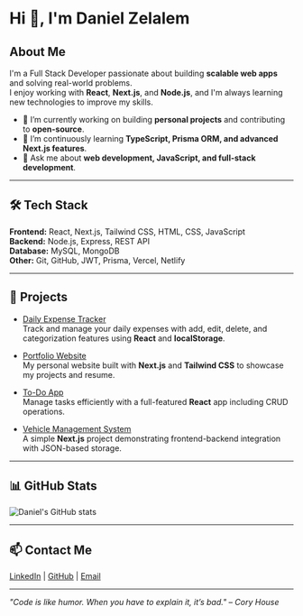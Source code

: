 # Hi 👋, I'm Daniel Zelalem

## About Me
I'm a Full Stack Developer passionate about building **scalable web apps** and solving real-world problems.  
I enjoy working with **React**, **Next.js**, and **Node.js**, and I'm always learning new technologies to improve my skills.  

- 🔭 I’m currently working on building **personal projects** and contributing to **open-source**.  
- 🌱 I’m continuously learning **TypeScript, Prisma ORM, and advanced Next.js features**.  
- 💬 Ask me about **web development, JavaScript, and full-stack development**.  

---

## 🛠️ Tech Stack

**Frontend:** React, Next.js, Tailwind CSS, HTML, CSS, JavaScript  
**Backend:** Node.js, Express, REST API  
**Database:** MySQL, MongoDB  
**Other:** Git, GitHub, JWT, Prisma, Vercel, Netlify  

---

## 🔭 Projects

- [Daily Expense Tracker](https://github.com/Danz-ed/expense-tracker)  
  Track and manage your daily expenses with add, edit, delete, and categorization features using **React** and **localStorage**.

- [Portfolio Website](https://github.com/Danz-ed/portfolio)  
  My personal website built with **Next.js** and **Tailwind CSS** to showcase my projects and resume.

- [To-Do App](https://github.com/Danz-ed/todo-app)  
  Manage tasks efficiently with a full-featured **React** app including CRUD operations.

- [Vehicle Management System](https://github.com/Danz-ed/vehicle-management)  
  A simple **Next.js** project demonstrating frontend-backend integration with JSON-based storage.

---

## 📊 GitHub Stats

![Daniel's GitHub stats](https://github-readme-stats.vercel.app/api?username=Danz-ed&show_icons=true&theme=radical)

---

## 📫 Contact Me

[LinkedIn](https://www.linkedin.com/in/daniel-zelalem-3741a7252?utm_source=share&utm_campaign=share_via&utm_content=profile&utm_medium=android_app) | [GitHub](https://github.com/Danz-ed) | [Email](mailto:dzelalem86@gmail.com)

---

*"Code is like humor. When you have to explain it, it’s bad." – Cory House*
